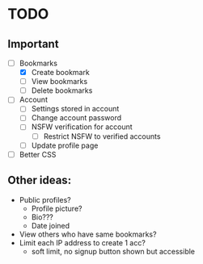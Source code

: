 # TODO
## Important

 - [ ] Bookmarks
	 - [x] Create bookmark
	 - [ ] View bookmarks
	 - [ ] Delete bookmarks
 - [ ] Account
	 - [ ] Settings stored in account
	 - [ ]  Change account password
	 - [ ] NSFW verification for account
		 - [ ] Restrict NSFW to verified accounts
	 - [ ] Update profile page
 - [ ] Better CSS
 ## Other ideas:
 - Public profiles?
	 - Profile picture?
	 - Bio???
	 - Date joined
 - View others who have same bookmarks?
 - Limit each IP address to create 1 acc? 
	 - soft limit, no signup button shown but accessible